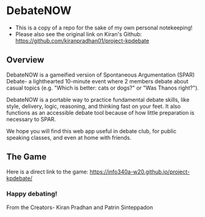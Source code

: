 # DebateNOW

- This is a copy of a repo for the sake of my own personal notekeeping! 
- Please also see the original link on Kiran's Github: https://github.com/kiranpradhan01/project-kpdebate

## Overview
DebateNOW is a gameified version of Spontaneous Argumentation (SPAR) Debate- a lighthearted 10-minute event where 2 members debate about casual topics (e.g. "Which is better: cats or dogs?" or "Was Thanos right?").

DebateNOW is a portable way to practice fundamental debate skills, like style, delivery, logic, reasoning, and thinking fast on your feet. It also functions as an accessible debate tool because of how little preparation is necessary to SPAR.

We hope you will find this web app useful in debate club, for public speaking classes, and even at home with friends.

## The Game
Here is a direct link to the game: https://info340a-w20.github.io/project-kpdebate/


### Happy debating!
From the Creators- Kiran Pradhan and Patrin Sinteppadon
